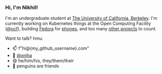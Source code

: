 ### Hi, I'm Nikhil!

I'm an undergraduate student at [The University of California, Berkeley](https://berkeley.edu). I'm currently working on Kubernetes things at the Open Computing Facility ([@ocf](https://github.com/ocf)), building [Fedora](https://github.com/nikhiljha/pp-fedora-sdsetup) for [phones](https://github.com/nikhiljha/awesome-linux-mobile), and too many [other projects](https://nikhiljha.com/projects/) to count.

Want to talk? hmu.

- 📫 f"hi@{my_github_username}.com"
- 💬 [@xnjha](https://t.me/xnjha)
- 😄 he/him/his, they/them/their
- 🐧 penguins are friends
